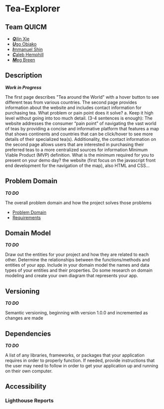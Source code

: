 # Tea-Explorer

## Team QUICM

- [***Q***ilin Xie](https://github.com/QILINXIE02)
- [***U***go Obiako](https://github.com/Ugo-Obiako)
- [***I***mmanuel Shin](https://github.com/ImmanuelShin)
- [***C***aleb Hemphill](https://github.com/kaylubh)
- [***M***eg Breen](https://github.com/megrose8)

## Description

***Work in Progress***

The first page describes "Tea around the World" with a hover button to see different teas from various countries. The second page provides information about the website and includes contact information for purchasing tea.
What problem or pain point does it solve? a. Keep it high level without going into too much detail. (3-4 sentences is enough): The website addresses the consumer “pain point” of navigating the vast world of teas by providing a concise and informative platform that features a map that shows continents and countries that can be click/hover to see more details of their specialized tea(s). Additionality, the contact information on the second page allows users that are interested in purchasing their preferred teas to a more centralized sources for information
Minimum Viable Product (MVP) definition.
What is the minimum required for you to present on your demo day? the website (first focus on the javascript front end development for the navigation of the map), also HTML and CSS…

## Problem Domain

***TO DO***

The overall problem domain and how the project solves those problems

- [Problem Domain](/problem-domain.md)
- [Requirements](/requirements.md)

## Domain Model

***TO DO***

Draw out the entities for your project and how they are related to each other. Determine the relationships between the functions/methods and entities of your app.
Include in your domain model the names and data types of your entities and their properties.
Do some research on domain modeling and create your own diagram that represents your app.


## Versioning

***TO DO***

Semantic versioning, beginning with version 1.0.0 and incremented as changes are made

## Dependencies

***TO DO***

A list of any libraries, frameworks, or packages that your application requires in order to properly function. If needed, provide instructions that the user may need to follow in order to get your application up and running on their own computer.

## Accessibility

### Lighthouse Reports
